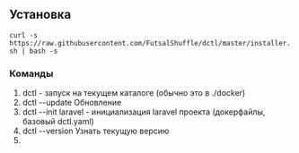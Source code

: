 ## Установка
```curl -s https://raw.githubusercontent.com/FutsalShuffle/dctl/master/installer.sh | bash -s```

### Команды
1) dctl - запуск на текущем каталоге (обычно это в ./docker)
2) dctl --update Обновление
3) dctl --init laravel - инициализация laravel проекта (докерфайлы, базовый dctl.yaml)
4) dctl --version Узнать текущую версию
5) 